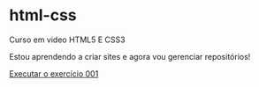 # html-css
 Curso em video HTML5 E CSS3

Estou aprendendo a criar sites e agora vou gerenciar repositórios!

<a href="https://matx-git.github.io/html-css/m%C3%B3dulo%201/exercicios/ex001/index.html">Executar o exercício 001 </a>
